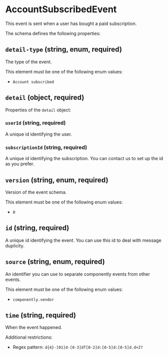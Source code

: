 # AccountSubscribedEvent

This event is sent when a user has bought a paid subscription.

The schema defines the following properties:

## `detail-type` (string, enum, required)

The type of the event.

This element must be one of the following enum values:

* `Account subscribed`

## `detail` (object, required)

Properties of the `detail` object:

### `userId` (string, required)

A unique id identifying the user.

### `subscriptionId` (string, required)

A unique id identifying the subscription. You can contact us to set up the id as you prefer.

## `version` (string, enum, required)

Version of the event schema.

This element must be one of the following enum values:

* `0`

## `id` (string, required)

A unique id identifying the event. You can use this id to deal with message duplicity.

## `source` (string, enum, required)

An identifier you can use to separate componently events from other events.

This element must be one of the following enum values:

* `componently.vendor`

## `time` (string, required)

When the event happened.

Additional restrictions:

* Regex pattern: `d{4}-[01]d-[0-3]dT[0-2]d:[0-5]d:[0-5]d.d+Z?`